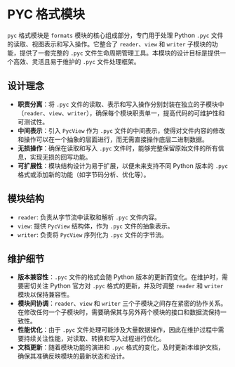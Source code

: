 # PYC 格式模块

`pyc` 格式模块是 `formats` 模块的核心组成部分，专门用于处理 Python `.pyc` 文件的读取、视图表示和写入操作。它整合了 `reader`、`view` 和 `writer` 子模块的功能，提供了一套完整的 `.pyc` 文件生命周期管理工具。本模块的设计目标是提供一个高效、灵活且易于维护的 `.pyc` 文件处理框架。

## 设计理念

- **职责分离**：将 `.pyc` 文件的读取、表示和写入操作分别封装在独立的子模块中（`reader`、`view`、`writer`），确保每个模块职责单一，提高代码的可维护性和可测试性。
- **中间表示**：引入 `PycView` 作为 `.pyc` 文件的中间表示，使得对文件内容的修改和操作可以在一个抽象的层面进行，而无需直接操作底层二进制数据。
- **无损操作**：确保在读取和写入 `.pyc` 文件时，能够完整保留原始文件的所有信息，实现无损的回写功能。
- **可扩展性**：模块结构设计为易于扩展，以便未来支持不同 Python 版本的 `.pyc` 格式或添加新的功能（如字节码分析、优化等）。

## 模块结构

- `reader`: 负责从字节流中读取和解析 `.pyc` 文件内容。
- `view`: 提供 `PycView` 结构体，作为 `.pyc` 文件的抽象表示。
- `writer`: 负责将 `PycView` 序列化为 `.pyc` 文件的字节流。

## 维护细节

- **版本兼容性**：`.pyc` 文件的格式会随 Python 版本的更新而变化。在维护时，需要密切关注 Python 官方对 `.pyc` 格式的更新，并及时调整 `reader` 和 `writer` 模块以保持兼容性。
- **模块间协调**：`reader`、`view` 和 `writer` 三个子模块之间存在紧密的协作关系。在修改任何一个子模块时，需要确保其与另外两个模块的接口和数据流保持一致性。
- **性能优化**：由于 `.pyc` 文件处理可能涉及大量数据操作，因此在维护过程中需要持续关注性能，对读取、转换和写入过程进行优化。
- **文档更新**：随着模块功能的演进和 `.pyc` 格式的变化，及时更新本维护文档，确保其准确反映模块的最新状态和设计。